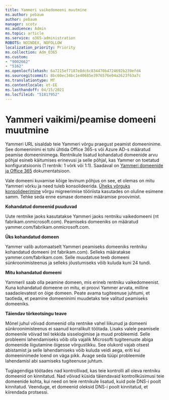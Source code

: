 ```yaml
---
title: Yammeri vaikedomeeni muutmine
ms.author: pebaum
author: pebaum
manager: scotv
ms.audience: Admin
ms.topic: article
ms.service: o365-administration
ROBOTS: NOINDEX, NOFOLLOW
localization_priority: Priority
ms.collection: Adm_O365
ms.custom:
- "9002662"
- "5162"
ms.openlocfilehash: 6a7215ef7187e8dc6c834470b4724692b239efd4
ms.sourcegitcommit: 8bc60ec34bc1e40685e3976576e04a2623f63a7c
ms.translationtype: MT
ms.contentlocale: et-EE
ms.lasthandoff: 04/15/2021
ms.locfileid: "51817952"
---
```

# <a name="changing-the-defaultprimary-yammer-domain"></a>Yammeri vaikimi/peamise domeeni muutmine

Yammeri URL sisaldab teie Yammeri võrgu praegust peamist domeeninime. See domeeninimi ei tohi ühtida Office 365-s või Azure AD-s määratud peamise domeeninimega. Rentnikule lisatud kohandatud domeenide arvu põhjal esineb käitumises erinevusi ja selle põhjal, kas Yammer on toetatud konfiguratsioonis (1 rentnik: 1 võrk või 1:1). Saadaval on [Yammeri domeenide ja Office 365](https://docs.microsoft.com/yammer/configure-your-yammer-network/manage-yammer-domains) dokumentatsioon.

Vale domeeni kuvamise kõige levinum põhjus on see, et olemas on mitu Yammeri võrku ja need tuleb konsolideerida. [Üheks võrguks konsolideerimine](https://docs.microsoft.com/yammer/configure-your-yammer-network/consolidate-multiple-yammer-networks) võrgu migreerimise tööriista kasutades on oluline esimene samm. Tehke seda enne esmase domeeni määramise proovimist.

**Kohandatud domeenid puuduvad**

Uute rentnike jaoks kasutatakse Yammeri jaoks rentniku vaikedomeeni (nt fabrikam.onmicrosoft.com). Peamiseks domeeniks on määratud yammer.com/fabrikam.onmicrosoft.com.

**Üks kohandatud domeen**

Yammer valib automaatselt Yammeri peamiseks domeeniks rentniku kohandatud domeeni (nt fabrikam.com). Selleks määratakse yammer.com/fabrikam.com. Selle muudatuse teeb domeeni sünkroonimisteenus ja selleks jõustumiseks võib kuluda kuni 24 tundi.

**Mitu kohandatud domeeni**

Yammeril saab olla peamine domeen, mis erineb rentniku vaikedomeenist. Kuna kohandatud domeene on mitu, ei proovi Yammer arvata, milline saadaolevatest on õige domeen. Peate avama tugiteenuse juhtumi, et taotleda, et peamine domeeninimi muudetaks teie valitud peamiseks domeeniks.

**Täiendav tõrkeotsingu teave**

Mõnel juhul võivad domeenid olla rentnike vahel liikunud ja domeeni sünkroonimisteenus ei saanud korralikult töötada. Lisaks valele peamisele domeenile võivad teil tekkida sisselogimise ja muud probleemid. Selle probleemi lahendamiseks võib olla vajalik Microsofti tugiteenuste abiga domeenide liigutamine õigesse võrgustikku. See olukord vajab otsest abistamist ja selle lahendamiseks võib kuluda veidi aega, eriti kui domeeninimede loend on väga pikk. Avage seda tüüpi probleemide lahendamisl abi saamiseks tugiteenuse juhtum.

Tugiagendiga töötades nad kontrollivad, kas teie kontrolli all oleva rentniku domeenid on kinnitatud. Nad võivad küsida täiendavaid kontrollküsimusi teie domeenide kohta, kui need on teie rentnikule lisatud, kuid pole DNS-i poolt kinnitatud. Veenduge, et domeenid oleksid DNS-i poolt kinnitatud, et kiirendada protsessi.
